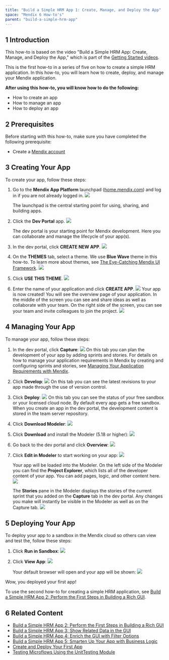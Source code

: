 ```yaml
---
title: "Build a Simple HRM App 1: Create, Manage, and Deploy the App"
space: "Mendix 6 How-to's"
parent: "build-a-simple-hrm-app"
---
```


## 1 Introduction

This how-to is based on the video "Build a Simple HRM App: Create, Manage, and Deploy the App," which is part of the [Getting Started videos](http://gettingstarted.mendixcloud.com/link/courses/gettingstarted).

This is the first how-to in a series of five on how to create a simple HRM application. In this how-to, you will learn how to create, deploy, and manage your Mendix application.

**After using this how-to, you will know how to do the following:**  

* How to create an app
* How to manage an app
* How to deploy an app

## 2 Prerequisites

Before starting with this how-to, make sure you have completed the following prerequisite:

* Create a [Mendix account](https://www.mendix.com/try-now/)

## 3 Creating Your App

To create your app, follow these steps:

1. Go to the **Mendix App Platform** launchpad ([home.mendix.com](http://home.mendix.com)) and log in if you are not already logged in.
    ![](attachments/18448672/18580908.png)

    The launchpad is the central starting point for using, sharing, and building apps.
2. Click the **Dev Portal** app.
    ![](attachments/18448672/18580907.png)

    The dev portal is your starting point for Mendix development. Here you can collaborate and manage the lifecycle of your app(s).
3. In the dev portal, click **CREATE NEW APP**.
    ![](attachments/18448672/18580906.png) 
4. On the **THEMES** tab, select a theme. We use **Blue Wave** theme in this how-to. To learn more about themes, see [The Eye-Catching Mendix UI Framework](https://www.mendix.com/blog/the-eye-catching-mendix-ui-framework/).
    ![](attachments/18448672/18580905.png) 
5. Click **USE THIS THEME**.
     ![](attachments/18448672/18580904.png)
6. Enter the name of your application and click **CREATE APP**.
    ![](attachments/18448672/18580903.png) 
Your app is now created! You will see the overview page of your application. In the middle of the screen you can see and share ideas as well as collaborate with your team. On the right side of the screen, you can see your team and invite colleagues to join the project.
    ![](attachments/18448672/18580902.png)

## 4 Managing Your App

To manage your app, follow these steps:

1. In the dev portal, click **Capture**:
    ![](attachments/18448672/18580900.png)
    On this tab you can plan the development of your app by adding sprints and stories. For details on how to manage your application requirements in Mendix by creating and configuring sprints and stories, see [Managing Your Application Requirements with Mendix](/howto6/managing-your-application-requirements-with-mendix).
2. Click **Develop**:
    ![](attachments/18448672/18580899.png)
    On this tab you can see the latest revisions to your app made through the use of version control.
3. Click **Deploy**:
    ![](attachments/18448672/18580898.png)
    On this tab you can see the status of your free sandbox or your licensed cloud node. By default every app gets a free sandbox. When you create an app in the dev portal, the development content is stored in the team server repository.
4. Click **Download Modeler**:
    ![](attachments/18448672/18580897.png) 
5. Click **Download** and install the Modeler (5.18 or higher):
    ![](attachments/18448672/18580896.png) 
6. Go back to the dev portal and click **Overview**:
    ![](attachments/18448672/18580895.png) 
7. Click **Edit in Modeler** to start working on your app:
    ![](attachments/18448672/18580894.png)

    Your app will be loaded into the Modeler. On the left side of the Modeler you can find the **Project Explorer**, which lists all of the developer content of your app. You can add pages, logic, and other content here.
    ![](attachments/18448672/18580892.png)

    The **Stories** pane in the Modeler displays the stories of the current sprint that you added on the **Capture** tab in the dev portal. Any changes you make will instantly be visible in the Modeler as well as on the Capture tab.
    ![](attachments/18448672/18580891.png)

## 5 Deploying Your App

To deploy your app to a sandbox in the Mendix cloud so others can view and test the, follow these steps:

1. Click **Run in Sandbox**:
    ![](attachments/18448672/18580885.png)
2. Click **View App**:
    ![](attachments/18448672/18580884.png)

    Your default browser will open and your app will be shown:
    ![](attachments/18448672/18580886.png)

Wow, you deployed your first app!

To use the second how-to for creating a simple HRM application, see [Build a Simple HRM App 2: Perform the First Steps in Building a Rich GUI](/howto6/build-a-simple-hrm-app-2-first-steps-in-building-a-rich-gui).

## 6 Related Content

* [Build a Simple HRM App 2: Perform the First Steps in Building a Rich GUI](/howto6/build-a-simple-hrm-app-2-first-steps-in-building-a-rich-gui)
* [Build a Simple HRM App 3: Show Related Data in the GUI](/howto6/build-a-simple-hrm-app-3-show-related-data-in-the-gui)
* [Build a Simple HRM App 4: Enrich the GUI with Filter Options](/howto6/build-a-simple-hrm-app-4-enrich-the-gui-with-filter-options)
* [Build a Simple HRM App 5: Smarten Up Your App with Business Logic](/howto6/build-a-simple-hrm-app-5-smarten-up-your-app-with-business-logic)
* [Create and Deploy Your First App](/howto6/create-and-deploy-your-first-app)
* [Testing Microflows Using the UnitTesting Module](/howto6/testing-microflows-using-the-unittesting-module)
